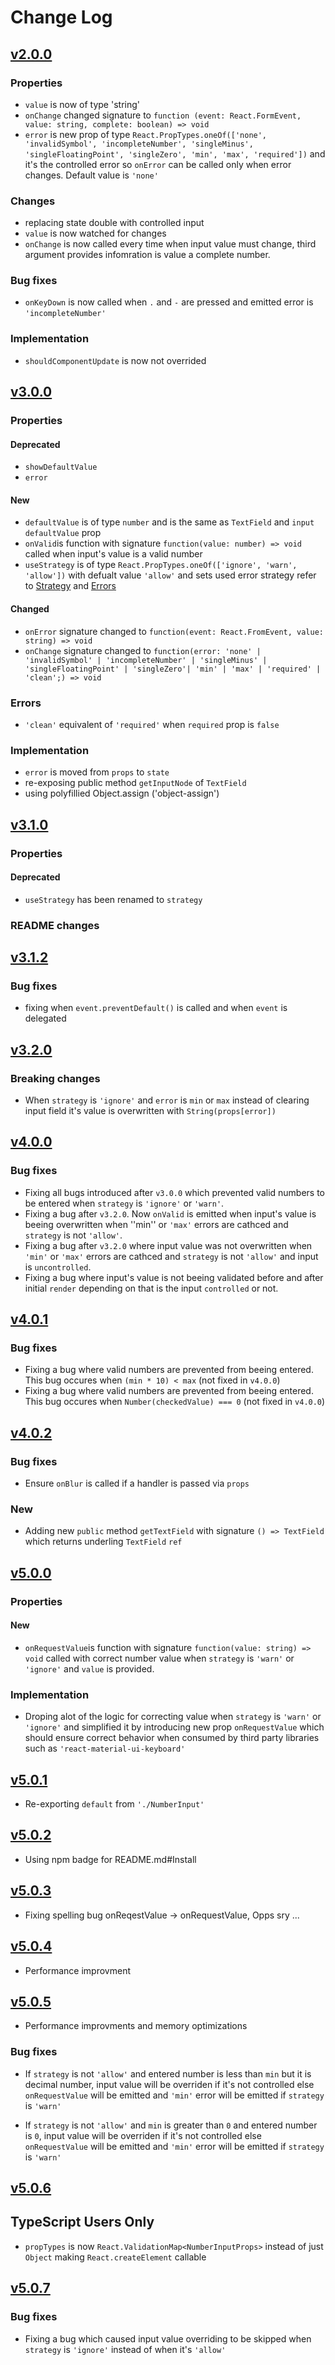 # Change Log

## [v2.0.0](https://github.com/NoHomey/material-ui-number-input/releases/tag/2.0.0)

### Properties

- `value` is now of type 'string'
- `onChange` changed signature to `function (event: React.FormEvent, value: string, complete: boolean) => void`
- `error` is new prop of type `React.PropTypes.oneOf(['none', 'invalidSymbol', 'incompleteNumber', 'singleMinus', 'singleFloatingPoint', 'singleZero', 'min', 'max', 'required'])` and it's the controlled error so `onError` can be called only when error changes. Default value is `'none'`

### Changes

- replacing state double with controlled input
- `value` is now watched for changes
- `onChange` is now called every time when input value must change, third argument provides infomration is value a complete number.

### Bug fixes

- `onKeyDown` is now called when `.` and `-` are pressed and emitted error is `'incompleteNumber'`

### Implementation

- `shouldComponentUpdate` is now not overrided

## [v3.0.0](https://github.com/NoHomey/material-ui-number-input/releases/tag/3.0.0)

### Properties

#### Deprecated

- `showDefaultValue`
- `error`

#### New

- `defaultValue` is of type `number` and is the same as `TextField` and `input` `defaultValue` prop
- `onValid`is function with signature `function(value: number) => void` called when input's value is a valid number
- `useStrategy` is of type `React.PropTypes.oneOf(['ignore', 'warn', 'allow'])` with defualt value `'allow'` and sets used error strategy refer to [Strategy](https://github.com/NoHomey/material-ui-number-input/#strategies) and [Errors](https://github.com/NoHomey/material-ui-number-input/#errors) 

#### Changed

- `onError` signature changed to `function(event: React.FromEvent, value: string) => void`
- `onChange` signature changed to `function(error: 'none' | 'invalidSymbol' | 'incompleteNumber' | 'singleMinus' | 'singleFloatingPoint' | 'singleZero'| 'min' | 'max' | 'required' | 'clean';) => void`

### Errors

- `'clean'` equivalent of `'required'` when `required` prop is `false`

### Implementation

- `error` is moved from `props` to `state`
- re-exposing public method `getInputNode` of `TextField`
- using polyfillied Object.assign ('object-assign')

## [v3.1.0](https://github.com/NoHomey/material-ui-number-input/releases/tag/3.1.0)

### Properties


#### Deprecated

- `useStrategy` has been renamed to `strategy`

### README changes

## [v3.1.2](https://github.com/NoHomey/material-ui-number-input/releases/tag/3.1.2)

### Bug fixes

- fixing when `event.preventDefault()` is called and when `event` is delegated

## [v3.2.0](https://github.com/NoHomey/material-ui-number-input/releases/tag/3.2.0)

### Breaking changes

- When `strategy` is `'ignore'` and `error` is `min` or `max` instead of clearing input field it's value is overwritten with `String(props[error])`

## [v4.0.0](https://github.com/NoHomey/material-ui-number-input/releases/tag/4.0.0)

### Bug fixes

- Fixing all bugs introduced after `v3.0.0` which prevented valid numbers to be entered when `strategy` is `'ignore'` or `'warn'`.
- Fixing a bug after `v3.2.0`. Now `onValid` is emitted when input's value is beeing overwritten when ''min'' or `'max'` errors are cathced and `strategy` is not `'allow'`.
- Fixing a bug after `v3.2.0` where input value was not overwritten when `'min'` or `'max'` errors are cathced and `strategy` is not `'allow'` and input is `uncontrolled`.
- Fixing a bug where input's value is not beeing validated before and after initial `render` depending on that is the input `controlled` or not.

## [v4.0.1](https://github.com/NoHomey/material-ui-number-input/releases/tag/4.0.1)

### Bug fixes

- Fixing a bug where valid numbers are prevented from beeing entered. This bug occures when `(min * 10) < max` (not fixed in `v4.0.0`)
- Fixing a bug where valid numbers are prevented from beeing entered. This bug occures when `Number(checkedValue) === 0` (not fixed in `v4.0.0`)

## [v4.0.2](https://github.com/NoHomey/material-ui-number-input/releases/tag/4.0.2)

### Bug fixes

- Ensure `onBlur` is called if a handler is passed via `props`

### New

- Adding new `public` method `getTextField` with signature `() => TextField` which returns underling `TextField` `ref`

## [v5.0.0](https://github.com/NoHomey/material-ui-number-input/releases/tag/5.0.0)

### Properties

#### New

- `onRequestValue`is function with signature `function(value: string) => void` called with correct number value when  `strategy` is `'warn'` or `'ignore'` and `value` is provided.

### Implementation

- Droping alot of the logic for correcting value when `strategy` is `'warn'` or `'ignore'` and simplified it by introducing new prop `onRequestValue` which should ensure correct behavior when consumed by third party libraries such as `'react-material-ui-keyboard'` 

## [v5.0.1](https://github.com/NoHomey/material-ui-number-input/releases/tag/5.0.1)
 
 - Re-exporting `default` from `'./NumberInput'`

## [v5.0.2](https://github.com/NoHomey/material-ui-number-input/releases/tag/5.0.2)

- Using npm badge for README.md#Install

## [v5.0.3](https://github.com/NoHomey/material-ui-number-input/releases/tag/5.0.3)

- Fixing spelling bug onReqestValue -> onRequestValue, Opps sry ...

## [v5.0.4](https://github.com/NoHomey/material-ui-number-input/releases/tag/5.0.4)

- Performance improvment

## [v5.0.5](https://github.com/NoHomey/material-ui-number-input/releases/tag/5.0.5)

- Performance improvments and memory optimizations

### Bug fixes

- If `strategy` is not `'allow'` and entered number is less than `min` but it is decimal number, input value will be overriden if it's not controlled else `onRequestValue` will be emitted  and `'min'` error will be emitted if `strategy` is `'warn'` 

- If `strategy` is not `'allow'` and `min` is greater than `0` and entered number is `0`, input value will be overriden if it's not controlled else `onRequestValue` will be emitted  and `'min'` error will be emitted if `strategy` is `'warn'` 

## [v5.0.6](https://github.com/NoHomey/material-ui-number-input/releases/tag/5.0.6)

## TypeScript Users Only

- `propTypes` is now `React.ValidationMap<NumberInputProps>` instead of just `Object` making `React.createElement` callable

## [v5.0.7](https://github.com/NoHomey/material-ui-number-input/releases/tag/5.0.7)

### Bug fixes

- Fixing a bug which caused input value overriding to be skipped when `strategy` is `'ignore'` instead of when it's `'allow'`